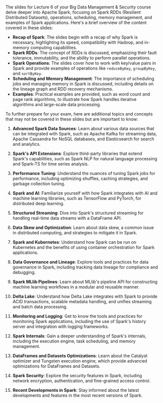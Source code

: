 The slides for Lecture 6 of your Big Data Management & Security course delve deeper into Apache Spark, focusing on Spark RDDs (Resilient Distributed Datasets), operations, scheduling, memory management, and examples of Spark applications. Here's a brief overview of the content covered in these slides:

- **Recap of Spark**: The slides begin with a recap of why Spark is necessary, highlighting its speed, compatibility with Hadoop, and in-memory computing capabilities.
- **Spark RDDs**: The concept of RDDs is discussed, emphasizing their fault tolerance, immutability, and the ability to perform parallel operations.
- **Spark Operations**: The slides cover how to work with key/value pairs in Spark and provide examples of operations like `reduceByKey`, `groupByKey`, and `sortByKey`.
- **Scheduling and Memory Management**: The importance of scheduling jobs and managing memory in Spark is discussed, including details on the lineage graph and RDD recovery mechanisms.
- **Examples**: Practical examples are provided, such as word count and page rank algorithms, to illustrate how Spark handles iterative algorithms and large-scale data processing.

To further prepare for your exam, here are additional topics and concepts that may not be covered in these slides but are important to know:

1. **Advanced Spark Data Sources**: Learn about various data sources that can be integrated with Spark, such as Apache Kafka for streaming data, Apache Cassandra for NoSQL databases, and Elasticsearch for search and analytics.
    
2. **Spark's API Extensions**: Explore third-party libraries that extend Spark's capabilities, such as Spark NLP for natural language processing and Spark-TS for time series analysis.
    
3. **Performance Tuning**: Understand the nuances of tuning Spark jobs for performance, including optimizing shuffles, caching strategies, and garbage collection tuning.
    
4. **Spark and AI**: Familiarize yourself with how Spark integrates with AI and machine learning libraries, such as TensorFlow and PyTorch, for distributed deep learning.
    
5. **Structured Streaming**: Dive into Spark's structured streaming for handling real-time data streams with a DataFrame API.
    
6. **Data Skew and Optimization**: Learn about data skew, a common issue in distributed computing, and strategies to mitigate it in Spark.
    
7. **Spark and Kubernetes**: Understand how Spark can be run on Kubernetes and the benefits of using container orchestration for Spark applications.
    
8. **Data Governance and Lineage**: Explore tools and practices for data governance in Spark, including tracking data lineage for compliance and debugging.
    
9. **Spark MLlib Pipelines**: Learn about MLlib's pipeline API for constructing machine learning workflows in a modular and reusable manner.
    
10. **Delta Lake**: Understand how Delta Lake integrates with Spark to provide ACID transactions, scalable metadata handling, and unifies streaming and batch data processing.
    
11. **Monitoring and Logging**: Get to know the tools and practices for monitoring Spark applications, including the use of Spark's history server and integration with logging frameworks.
    
12. **Spark Internals**: Gain a deeper understanding of Spark's internals, including the execution engine, task scheduling, and memory management.
    
13. **DataFrames and Datasets Optimizations**: Learn about the Catalyst optimizer and Tungsten execution engine, which provide advanced optimizations for DataFrames and Datasets.
    
14. **Spark Security**: Explore the security features in Spark, including network encryption, authentication, and fine-grained access control.
    
15. **Recent Developments in Spark**: Stay informed about the latest developments and features in the most recent versions of Spark.
